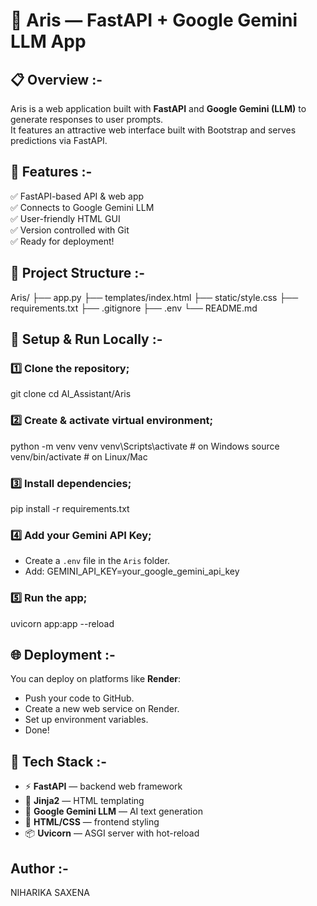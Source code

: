 # 🌸 Aris — FastAPI + Google Gemini LLM App

## 📋 Overview :-

Aris is a web application built with **FastAPI** and **Google Gemini (LLM)** to generate responses to user prompts.  
It features an attractive web interface built with Bootstrap and serves predictions via FastAPI.


## 🚀 Features :-
✅ FastAPI-based API & web app  
✅ Connects to Google Gemini LLM  
✅ User-friendly HTML GUI  
✅ Version controlled with Git  
✅ Ready for deployment!


## 📂 Project Structure :-

Aris/
├── app.py
├── templates/index.html
├── static/style.css
├── requirements.txt
├── .gitignore
├── .env
└── README.md


## 🔧 Setup & Run Locally :-

### 1️⃣ Clone the repository;

git clone <your-repo-url>
cd AI_Assistant/Aris

### 2️⃣ Create & activate virtual environment;

python -m venv venv
venv\Scripts\activate    # on Windows
source venv/bin/activate # on Linux/Mac

### 3️⃣ Install dependencies;

pip install -r requirements.txt

### 4️⃣ Add your Gemini API Key;

* Create a `.env` file in the `Aris` folder.
* Add:
GEMINI_API_KEY=your_google_gemini_api_key

### 5️⃣ Run the app;

uvicorn app:app --reload


## 🌐 Deployment :-

You can deploy on platforms like **Render**:

* Push your code to GitHub.
* Create a new web service on Render.
* Set up environment variables.
* Done!


## 📝 Tech Stack :-

* ⚡ **FastAPI** — backend web framework
* 🌸 **Jinja2** — HTML templating
* 🤖 **Google Gemini LLM** — AI text generation
* 🎨 **HTML/CSS** — frontend styling
* 📦 **Uvicorn** — ASGI server with hot-reload

## Author :-

NIHARIKA SAXENA 





